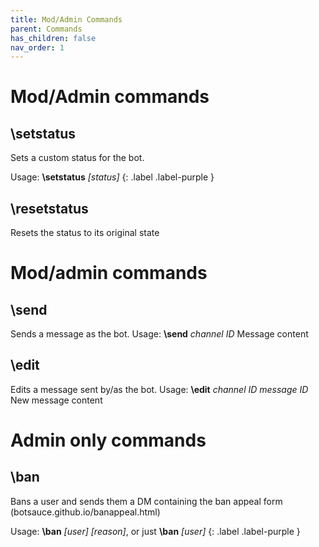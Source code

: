 ```yaml
---
title: Mod/Admin Commands
parent: Commands
has_children: false
nav_order: 1
---
```


# Mod/Admin commands

## **\setstatus**
Sets a custom status for the bot.

Usage: **\setstatus** *[status]*
{: .label .label-purple }

## **\resetstatus**
Resets the status to its original state

# Mod/admin commands

## **\send**
Sends a message as the bot. Usage: **\\send** *channel ID* Message content

## **\edit**
Edits a message sent by/as the bot. Usage: **\\edit** *channel ID* *message ID* New message content

# Admin only commands

## **\ban**
Bans a user and sends them a DM containing the ban appeal form (botsauce.github.io/banappeal.html)

Usage: **\ban** *[user]* *[reason]*, or just **\ban** *[user]*
{: .label .label-purple }
